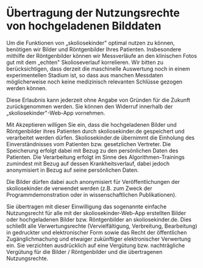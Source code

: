 Übertragung der Nutzungsrechte von hochgeladenen Bilddaten
==========================================================

Um die Funktionen von „skoliosekinder" optimal nutzen zu können,
benötigen wir Bilder und Röntgenbilder Ihres Patienten. Insbesondere
mithilfe der Röntgenbilder können wir Messverläufe an den klinischen
Fotos gut mit dem „echten" Skolioseverlauf korrelieren. Wir bitten zu
berücksichtigen, dass derzeit die maschinelle Auswertung noch in einem
experimentellen Stadium ist, so dass aus manchen Messdaten
möglicherweise noch keine medizinisch relevanten Schlüsse gezogen werden
können.

Diese Erlaubnis kann jederzeit ohne Angabe von Gründen für die Zukunft
zurückgenommen werden. Sie können den Widerruf innerhalb der
„skoliosekinder"-Web-App vornehmen.

Mit Akzeptieren willigen Sie ein, dass die hochgeladenen Bilder und
Röntgenbilder ihres Patienten durch skoliosekinder.de gespeichert und
verarbeitet werden dürfen. Skoliosekinder.de übernimmt die Einholung des
Einverständnisses vom Patienten bzw. gesetzlichen Vertreter. Die
Speicherung erfolgt dabei mit Bezug zu den persönlichen Daten des
Patienten. Die Verarbeitung erfolgt im Sinne des Algorithmen-Trainings
zumindest mit Bezug auf dessen Krankheitsverlauf, dabei jedoch
anonymisiert in Bezug auf seine persönlichen Daten.

Die Bilder dürfen dabei auch anonymisiert für Veröffentlichungen der
skoliosekinder.de verwendet werden (z.B. zum Zweck der
Programmdemonstration oder in wissenschaftlichen Publikationen).

Sie übertragen mit dieser Einwilligung das sogenannte einfache
Nutzungsrecht für alle mit der skoliosekinder-Web-App erstellten Bilder
oder hochgeladenen Bilder bzw. Röntgenbilder an skoliosekinder.de. Dies
schließt alle Verwertungsrechte (Vervielfältigung, Verbreitung,
Bearbeitung) in gedruckter und elektronischer Form sowie das Recht der
öffentlichen Zugänglichmachung und etwaiger zukünftiger elektronischer
Verwertung ein. Sie verzichten ausdrücklich auf eine Vergütung bzw.
nachträgliche Vergütung für die Bilder / Röntgenbilder und die
übertragenen Nutzungsrechte.
